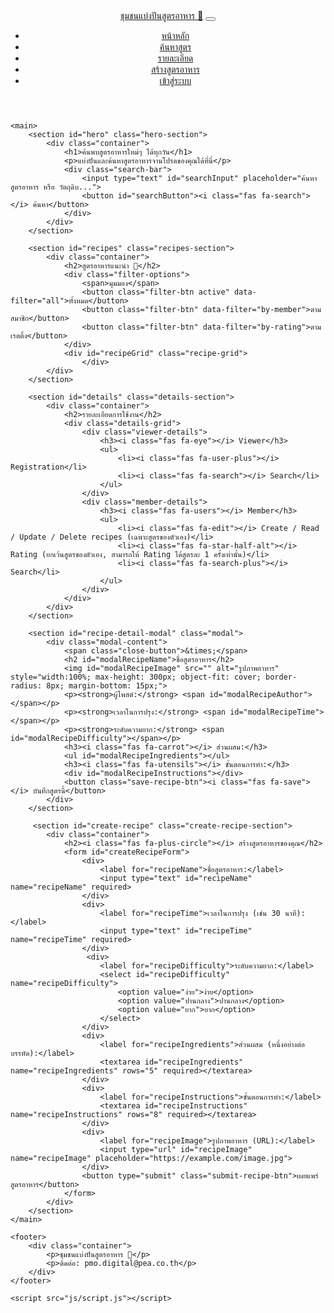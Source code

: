<!DOCTYPE html>
<html lang="th">
<head>
    <meta charset="UTF-8">
    <meta name="viewport" content="width=device-width, initial-scale=1.0">
    <title>ชุมชนแบ่งปันสูตรอาหาร - Sunflower</title>
    <link rel="stylesheet" href="css/style.css">
    <link rel="stylesheet" href="https://cdnjs.cloudflare.com/ajax/libs/font-awesome/6.0.0-beta3/css/all.min.css">
</head>
<body>
    <header>
        <nav class="navbar">
            <div class="container">
                <a href="#" class="navbar-brand">ชุมชนแบ่งปันสูตรอาหาร 🌻</a>
                <button class="navbar-toggler" aria-label="Toggle navigation">
                    <i class="fas fa-bars"></i>
                </button>
                <div class="navbar-menu">
                    <ul class="navbar-nav">
                        <li><a href="#hero">หน้าหลัก</a></li>
                        <li><a href="#recipes">ค้นหาสูตร</a></li>
                        <li><a href="#details">รายละเอียด</a></li>
                        <li><a href="#create-recipe">สร้างสูตรอาหาร</a></li>
                        <li><a href="#login">เข้าสู่ระบบ</a></li>
                    </ul>
                </div>
            </div>
        </nav>
    </header>

    <main>
        <section id="hero" class="hero-section">
            <div class="container">
                <h1>ค้นพบสูตรอาหารใหม่ๆ ได้ทุกวัน</h1>
                <p>แบ่งปันและค้นหาสูตรอาหารจานโปรดของคุณได้ที่นี่</p>
                <div class="search-bar">
                    <input type="text" id="searchInput" placeholder="ค้นหาสูตรอาหาร หรือ วัตถุดิบ...">
                    <button id="searchButton"><i class="fas fa-search"></i> ค้นหา</button>
                </div>
            </div>
        </section>

        <section id="recipes" class="recipes-section">
            <div class="container">
                <h2>สูตรอาหารแนะนำ 🍲</h2>
                <div class="filter-options">
                    <span>มุมมอง</span>
                    <button class="filter-btn active" data-filter="all">ทั้งหมด</button>
                    <button class="filter-btn" data-filter="by-member">ตามสมาชิก</button>
                    <button class="filter-btn" data-filter="by-rating">ตามเรตติ้ง</button>
                </div>
                <div id="recipeGrid" class="recipe-grid">
                    </div>
            </div>
        </section>

        <section id="details" class="details-section">
            <div class="container">
                <h2>รายละเอียดการใช้งาน</h2>
                <div class="details-grid">
                    <div class="viewer-details">
                        <h3><i class="fas fa-eye"></i> Viewer</h3>
                        <ul>
                            <li><i class="fas fa-user-plus"></i> Registration</li>
                            <li><i class="fas fa-search"></i> Search</li>
                        </ul>
                    </div>
                    <div class="member-details">
                        <h3><i class="fas fa-users"></i> Member</h3>
                        <ul>
                            <li><i class="fas fa-edit"></i> Create / Read / Update / Delete recipes (เฉพาะสูตรของตัวเอง)</li>
                            <li><i class="fas fa-star-half-alt"></i> Rating (ยกเว้นสูตรของตัวเอง, สามารถให้ Rating ได้สูตรละ 1 ครั้งเท่านั้น)</li>
                            <li><i class="fas fa-search-plus"></i> Search</li>
                        </ul>
                    </div>
                </div>
            </div>
        </section>

        <section id="recipe-detail-modal" class="modal">
            <div class="modal-content">
                <span class="close-button">&times;</span>
                <h2 id="modalRecipeName">ชื่อสูตรอาหาร</h2>
                <img id="modalRecipeImage" src="" alt="รูปภาพอาหาร" style="width:100%; max-height: 300px; object-fit: cover; border-radius: 8px; margin-bottom: 15px;">
                <p><strong>ผู้โพสต์:</strong> <span id="modalRecipeAuthor"></span></p>
                <p><strong>เวลาในการปรุง:</strong> <span id="modalRecipeTime"></span></p>
                <p><strong>ระดับความยาก:</strong> <span id="modalRecipeDifficulty"></span></p>
                <h3><i class="fas fa-carrot"></i> ส่วนผสม:</h3>
                <ul id="modalRecipeIngredients"></ul>
                <h3><i class="fas fa-utensils"></i> ขั้นตอนการทำ:</h3>
                <div id="modalRecipeInstructions"></div>
                <button class="save-recipe-btn"><i class="fas fa-save"></i> บันทึกสูตรนี้</button>
            </div>
        </section>

         <section id="create-recipe" class="create-recipe-section">
            <div class="container">
                <h2><i class="fas fa-plus-circle"></i> สร้างสูตรอาหารของคุณ</h2>
                <form id="createRecipeForm">
                    <div>
                        <label for="recipeName">ชื่อสูตรอาหาร:</label>
                        <input type="text" id="recipeName" name="recipeName" required>
                    </div>
                    <div>
                        <label for="recipeTime">เวลาในการปรุง (เช่น 30 นาที):</label>
                        <input type="text" id="recipeTime" name="recipeTime" required>
                    </div>
                     <div>
                        <label for="recipeDifficulty">ระดับความยาก:</label>
                        <select id="recipeDifficulty" name="recipeDifficulty">
                            <option value="ง่าย">ง่าย</option>
                            <option value="ปานกลาง">ปานกลาง</option>
                            <option value="ยาก">ยาก</option>
                        </select>
                    </div>
                    <div>
                        <label for="recipeIngredients">ส่วนผสม (หนึ่งอย่างต่อบรรทัด):</label>
                        <textarea id="recipeIngredients" name="recipeIngredients" rows="5" required></textarea>
                    </div>
                    <div>
                        <label for="recipeInstructions">ขั้นตอนการทำ:</label>
                        <textarea id="recipeInstructions" name="recipeInstructions" rows="8" required></textarea>
                    </div>
                    <div>
                        <label for="recipeImage">รูปภาพอาหาร (URL):</label>
                        <input type="url" id="recipeImage" name="recipeImage" placeholder="https://example.com/image.jpg">
                    </div>
                    <button type="submit" class="submit-recipe-btn">เผยแพร่สูตรอาหาร</button>
                </form>
            </div>
        </section>
    </main>

    <footer>
        <div class="container">
            <p>ชุมชนแบ่งปันสูตรอาหาร 🌻</p>
            <p>ติดต่อ: pmo.digital@pea.co.th</p>
        </div>
    </footer>

    <script src="js/script.js"></script>
</body>
</html>
